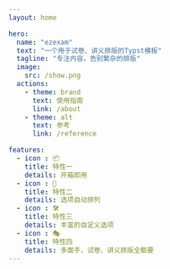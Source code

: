 ```yaml
---
layout: home

hero:
  name: "ezexam"
  text: "一个用于试卷、讲义排版的Typst模板"
  tagline: "专注内容，告别繁杂的排版"
  image:
    src: /show.png
  actions:
    - theme: brand
      text: 使用指南
      link: /about
    - theme: alt
      text: 参考
      link: /reference

features:
  - icon : 📦
    title: 特性一
    details: 开箱即用
  - icon : 🤖
    title: 特性二
    details: 选项自动排列
  - icon : 🛠️
    title: 特性三
    details: 丰富的自定义选项
  - icon : 🎭
    title: 特性四
    details: 多面手，试卷、讲义排版全都要
---
```


